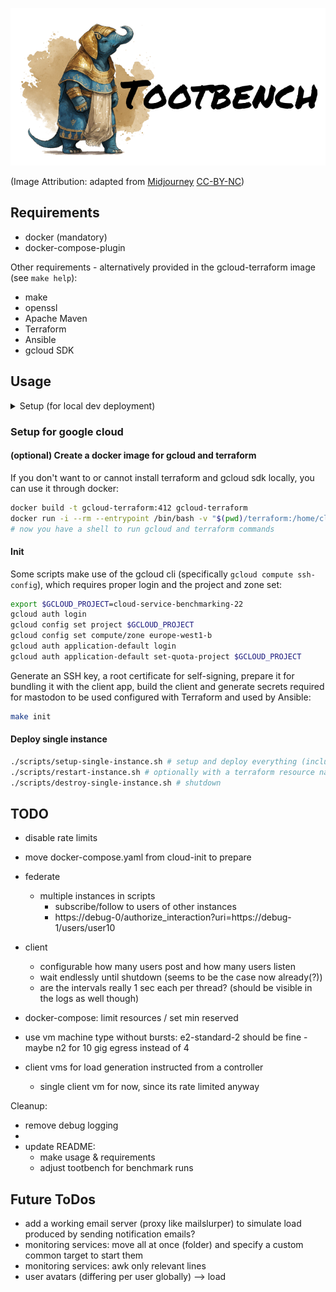 ![tootbench logo](logo-text.png)

(Image Attribution: adapted from [Midjourney](https://www.midjourney.com) [CC-BY-NC](https://creativecommons.org/licenses/by-nc/4.0/legalcode))

## Requirements

- docker (mandatory)
- docker-compose-plugin

Other requirements - alternatively provided in the gcloud-terraform image (see `make help`):

- make
- openssl
- Apache Maven
- Terraform
- Ansible
- gcloud SDK

## Usage

<details><summary>Setup (for local dev deployment)</summary>

#### Create .env configuration files

Create the `.env.production` file (especially the secrets and keys):

```sh
# generate keys for SECRET_KEY_BASE and OTP_SECRET
docker run -it --rm tootsuite/mastodon bundle exec rake secret
# generate webpush VAPI key
docker run --rm -i tootsuite/mastodon bash -c "bundle install 1>&2 && bundle exec rake mastodon:webpush:generate_vapid_key"
```

Create a symlink to the new .env-file (ignored by the gitignore within the mastodon folder).

```sh
ln -s ../.env.production mastodon/.env.production
```

#### Generate certificates using [minica]

```sh
# to build minica in docker:
docker build -t minica minica/.
# create a certificate for localhost
docker run --rm -v "$(pwd)/cert:/cert" minica --domains localhost
```

#### Populate DB and pre-compile assets

Run in docker compose to populate docker volumes.

```sh
docker compose -f mastodon/docker-compose.yml run --rm precompile-assets db-migrate
```

#### RUN

```sh
docker compose -f mastodon/docker-compose.yml up
```

</details> 

### Setup for google cloud

#### (optional) Create a docker image for gcloud and terraform

If you don't want to or cannot install terraform and gcloud sdk locally, you can use it through docker:

```sh
docker build -t gcloud-terraform:412 gcloud-terraform
docker run -i --rm --entrypoint /bin/bash -v "$(pwd)/terraform:/home/cloudsdk/terraform" -v gcloud-config-personal:/home/cloudsdk/.config -v gcloud-config-root:/root/.config --name gcloud-terraform -w /home/cloudsdk/plans gcloud-terraform:412
# now you have a shell to run gcloud and terraform commands
```

#### Init

Some scripts make use of the gcloud cli (specifically `gcloud compute ssh-config`), which requires proper login and the
project and zone set:

```sh
export $GCLOUD_PROJECT=cloud-service-benchmarking-22
gcloud auth login
gcloud config set project $GCLOUD_PROJECT
gcloud config set compute/zone europe-west1-b
gcloud auth application-default login
gcloud auth application-default set-quota-project $GCLOUD_PROJECT
```

Generate an SSH key, a root certificate for self-signing, prepare it for bundling it with the client app, 
build the client and generate secrets required for mastodon to be used configured with Terraform and used by Ansible:

```sh
make init
```

#### Deploy single instance

```sh
./scripts/setup-single-instance.sh # setup and deploy everything (including certs)
./scripts/restart-instance.sh # optionally with a terraform resource name to be restarted (default: "instance client")
./scripts/destroy-single-instance.sh # shutdown
```

## TODO
- disable rate limits
- move docker-compose.yaml from cloud-init to prepare
- federate
  - multiple instances in scripts
    - subscribe/follow to users of other instances
    - https://debug-0/authorize_interaction?uri=https://debug-1/users/user10
- client
  - configurable how many users post and how many users listen
  - wait endlessly until shutdown (seems to be the case now already(?))
  - are the intervals really 1 sec each per thread? (should be visible in the logs as well though)
- docker-compose: limit resources / set min reserved

- use vm machine type without bursts: e2-standard-2 should be fine - maybe n2 for 10 gig egress instead of 4
- client vms for load generation instructed from a controller
  - single client vm for now, since its rate limited anyway

Cleanup:
- remove debug logging
- 
- update README: 
  - make usage & requirements
  - adjust tootbench for benchmark runs

## Future ToDos

- add a working email server (proxy like mailslurper) to simulate load produced by sending notification emails?
- monitoring services: move all at once (folder) and specify a custom common target to start them
- monitoring services: awk only relevant lines
- user avatars (differing per user globally) --> load
